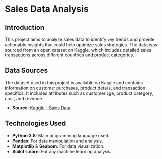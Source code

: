 # Sales Data Analysis

## Introduction
This project aims to analyze sales data to identify key trends and provide actionable insights that could help optimize sales strategies. 
The data was sourced from an open dataset on Kaggle, which includes detailed sales transactions across different countries and product categories.

## Data Sources
The dataset used in this project is available on Kaggle and contains information on customer purchases, product details, and transaction specifics. 
It includes attributes such as customer age, product category, cost, and revenue.

- **Source**: [Kaggle - Sales Data]([https://www.kaggle.com/datasets/somesite/sales-data](https://www.kaggle.com/datasets/sadiqshah/bike-sales-in-europe))

## Technologies Used
- **Python 3.8**: Main programming language used.
- **Pandas**: For data manipulation and analysis.
- **Matplotlib** & **Seaborn**: For data visualization.
- **Scikit-Learn**: For any machine learning analysis.



